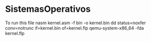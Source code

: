 # SistemasOperativos
To run this file
nasm kernel.asm -f bin -o kernel.bin
dd status=noxfer conv=notrunc if=kernel.bin of=kernel.flp
qemu-system-x86_64 -fda kernel.flp


